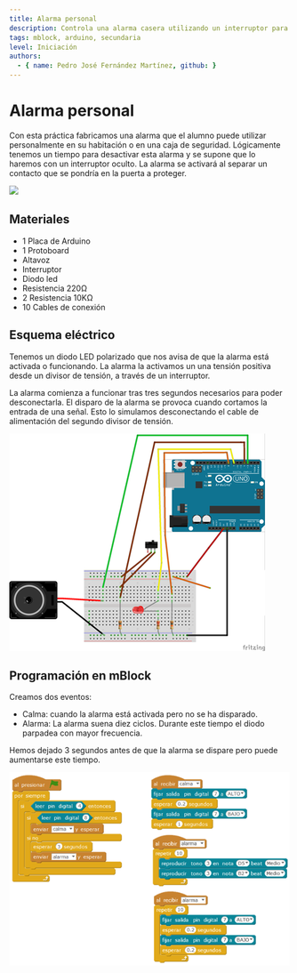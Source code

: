 ```yaml
---
title: Alarma personal
description: Controla una alarma casera utilizando un interruptor para desactivarla.
tags: mblock, arduino, secundaria
level: Iniciación
authors:
  - { name: Pedro José Fernández Martínez, github: }
---
```


# Alarma personal

Con esta práctica fabricamos una alarma que el alumno puede utilizar personalmente en su habitación o en una caja de seguridad. Lógicamente tenemos un tiempo para desactivar esta alarma y se supone que lo haremos con un interruptor oculto. La alarma se activará al separar un contacto que se pondría en la puerta a proteger.

![](practica.gif)

## Materiales

- 1 Placa de Arduino
- 1 Protoboard
- Altavoz
- Interruptor
- Diodo led
- Resistencia 220Ω
- 2 Resistencia 10KΩ 
- 10 Cables de conexión

## Esquema eléctrico

Tenemos un diodo LED polarizado que nos avisa de que la alarma está activada o funcionando. La alarma la activamos un una tensión positiva desde un divisor de tensión, a través de un interruptor.

La alarma comienza a funcionar tras tres segundos necesarios para poder desconectarla. El disparo de la alarma se provoca cuando cortamos la entrada de una señal. Esto lo simulamos desconectando el cable de alimentación del segundo divisor de tensión.  

![](fritzing.png)

## Programación en mBlock

Creamos dos eventos:
-	Calma: cuando la alarma está activada pero no se ha disparado. 
-	Alarma: La alarma suena diez ciclos. Durante este tiempo el diodo parpadea con mayor frecuencia.

Hemos dejado 3 segundos antes de que la alarma se dispare pero puede aumentarse este tiempo.

![](mblock.png)